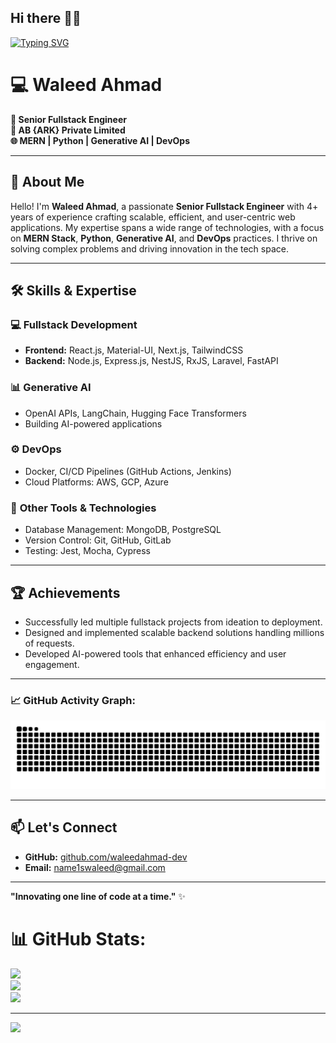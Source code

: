 ## Hi there 👋🏻	
[![Typing SVG](https://readme-typing-svg.demolab.com?font=Source+Code+Pro&weight=900&duration=2000&pause=1000&color=36F781&width=444&lines=Waleed+Ahmad;Sr.+Full+Stack+Engineer;Node%2C+Python%2C+AI)](https://git.io/typing-svg)
# 💻 Waleed Ahmad  

**🌟 Senior Fullstack Engineer**  
**🏢 AB {ARK} Private Limited**  
**🌐 MERN | Python | Generative AI | DevOps**  

---

## 🚀 About Me  

Hello! I'm **Waleed Ahmad**, a passionate **Senior Fullstack Engineer** with 4+ years of experience crafting scalable, efficient, and user-centric web applications. My expertise spans a wide range of technologies, with a focus on **MERN Stack**, **Python**, **Generative AI**, and **DevOps** practices. I thrive on solving complex problems and driving innovation in the tech space.

---

## 🛠️ Skills & Expertise  

### 💻 **Fullstack Development**  
- **Frontend:** React.js, Material-UI, Next.js, TailwindCSS
- **Backend:** Node.js, Express.js, NestJS, RxJS, Laravel, FastAPI

### 📊 **Generative AI**  
- OpenAI APIs, LangChain, Hugging Face Transformers  
- Building AI-powered applications  

### ⚙️ **DevOps**  
- Docker, CI/CD Pipelines (GitHub Actions, Jenkins)  
- Cloud Platforms: AWS, GCP, Azure  

### 🔧 **Other Tools & Technologies**  
- Database Management: MongoDB, PostgreSQL  
- Version Control: Git, GitHub, GitLab  
- Testing: Jest, Mocha, Cypress  

---

## 🏆 Achievements  
- Successfully led multiple fullstack projects from ideation to deployment.  
- Designed and implemented scalable backend solutions handling millions of requests.  
- Developed AI-powered tools that enhanced efficiency and user engagement.  

---

### 📈 GitHub Activity Graph:
<!-- dark snake -->
![BEPb's github activity graph](https://raw.githubusercontent.com/BEPb/BEPb/output/github-contribution-grid-snake-dark.svg)

---

## 📫 Let's Connect  

- **GitHub:** [github.com/waleedahmad-dev](#)  
- **Email:** [name1swaleed@gmail.com](#)  

---

**"Innovating one line of code at a time."** ✨


# 📊 GitHub Stats:
![](https://github-readme-stats.vercel.app/api?username=waleedahmad-dev&theme=dark&hide_border=false&include_all_commits=true&count_private=true)<br/>
![](https://nirzak-streak-stats.vercel.app/?user=waleedahmad-dev&theme=dark&hide_border=false)<br/>
![](https://github-readme-stats.vercel.app/api/top-langs/?username=waleedahmad-dev&theme=dark&hide_border=false&include_all_commits=true&count_private=true&layout=compact)

---
[![](https://visitcount.itsvg.in/api?id=waleedahmad-dev&icon=0&color=0)](https://visitcount.itsvg.in)

<!-- Proudly created with GPRM ( https://gprm.itsvg.in ) -->
